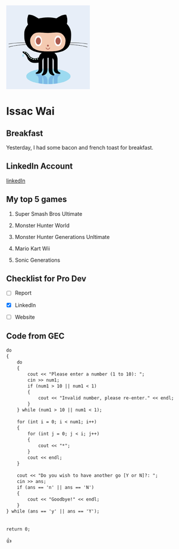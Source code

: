 ![Octocat picture](https://github.com/Gamerize/Task-1/blob/main/download.png)
# Issac Wai

## Breakfast

Yesterday, I had some bacon and french toast for breakfast.

## LinkedIn Account

[linkedIn](https://www.linkedin.com/in/wai-issac-27858b1ba/)

## My top 5 games

1. Super Smash Bros Ultimate

2. Monster Hunter World

3. Monster Hunter Generations Unltimate

4. Mario Kart Wii

5. Sonic Generations

## Checklist for Pro Dev

- [ ] Report

- [x] LinkedIn 

- [ ] Website

## Code from GEC

	do
	{
		do
		{
			cout << "Please enter a number (1 to 10): ";
			cin >> num1;
			if (num1 > 10 || num1 < 1)
			{
				cout << "Invalid number, please re-enter." << endl;
			}
		} while (num1 > 10 || num1 < 1);

		for (int i = 0; i < num1; i++)
		{
			for (int j = 0; j < i; j++)
			{
				cout << "*";
			}
			cout << endl;
		}

		cout << "Do you wish to have another go [Y or N]?: ";
		cin >> ans;
		if (ans == 'n' || ans == 'N')
		{
			cout << "Goodbye!" << endl;
		}
	} while (ans == 'y' || ans == 'Y');
	

	return 0;
	
:+1:

